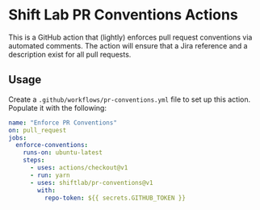 # Shift Lab PR Conventions Actions

This is a GitHub action that (lightly) enforces pull request conventions via automated comments. The action will ensure that a Jira reference and a description exist for all pull requests.

## Usage

Create a `.github/workflows/pr-conventions.yml` file to set up this action. Populate it with the following:

```yml
name: "Enforce PR Conventions"
on: pull_request
jobs:
  enforce-conventions:
    runs-on: ubuntu-latest
    steps:
      - uses: actions/checkout@v1
      - run: yarn
      - uses: shiftlab/pr-conventions@v1
        with:
          repo-token: ${{ secrets.GITHUB_TOKEN }}
```
